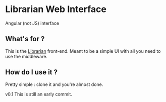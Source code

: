 # Librarian Web Interface

Angular (not JS) interface

## What's for ?

This is the [Librarian](https://github.com/maastahraik/LibrarianJava) front-end. Meant to be a simple UI with all you need to use the middleware.

## How do I use it ?
Pretty simple : clone it and you're almost done.

v0.1
This is still an early commit.